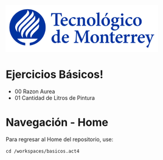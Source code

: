 
![Tec de Monterrey](images/logotecmty.png)
# Ejercicios Básicos!

- 00 Razon Aurea
- 01 Cantidad de Litros de Pintura

# Navegación - Home
Para regresar al Home del repositorio, use:

```
cd /workspaces/basicos.act4
```
